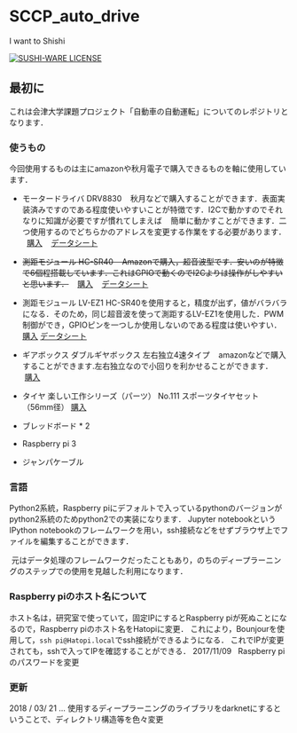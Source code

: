 # SCCP_auto_drive

I want to Shishi 

[![SUSHI-WARE LICENSE](https://img.shields.io/badge/license-SUSHI--WARE%F0%9F%8D%A3-blue.svg)](https://github.com/MakeNowJust/sushi-ware)

## 最初に

これは会津大学課題プロジェクト「自動車の自動運転」についてのレポジトリとなります．

### 使うもの

今回使用するものは主にamazonや秋月電子で購入できるものを軸に使用しています．

- モータードライバ DRV8830 
    秋月などで購入することができます．表面実装済みですのである程度使いやすいことが特徴です．I2Cで動かすのでそれなりに知識が必要ですが慣れてしまえば
    簡単に動かすことができます．二つ使用するのでどちらかのアドレスを変更する作業をする必要があります．
    [購入](http://akizukidenshi.com/catalog/g/gK-06489/)
    [データシート](http://akizukidenshi.com/download/ds/akizuki/AE-MOTOR8830_manual.pdf)
    
 - ~~測距モジュール HC-SR40
    Amazonで購入，超音波型です．安いのが特徴で6個程搭載しています．これはGPIOで動くのでI2Cよりは操作がしやすいと思います．~~
    [購入](http://amzn.asia/jd95G4C)
    [データシート](http://akizukidenshi.com/download/ds/sainsmar/hc-sr04_ultrasonic_module_user_guidejohn_b.pdf)
	
 - 測距モジュール LV-EZ1
 	HC-SR40を使用すると，精度が出ず，値がバラバラになる．そのため，同じ超音波を使って測距するLV-EZ1を使用した．PWM制御ができ，GPIOピンを一つしか使用しないのである程度は使いやすい．
	[購入](https://www.switch-science.com/catalog/139/)
	[データシート](http://maxbotix.com/documents/LV-MaxSonar-EZ_Datasheet.pdf)

 - ギアボックス ダブルギヤボックス 左右独立4速タイプ 
    amazonなどで購入することができます.左右独立なので小回りを利かせることができます．
    [購入](http://amzn.asia/8rwZjWK)
    
 - タイヤ 楽しい工作シリーズ（パーツ） No.111 スポーツタイヤセット （56mm径） [購入](http://www.tamiya.com/japan/products/70111/index.html)
 
 - ブレッドボード * 2
 - Raspberry pi 3
 - ジャンパケーブル
 
### 言語
  Python2系統，Raspberry piにデフォルトで入っているpythonのバージョンがpython2系統のためpython2での実装になります．
  Jupyter notebookというIPython notebookのフレームワークを用い，ssh接続などをせずブラウザ上でファイルを編集することができます．
  
  元はデータ処理のフレームワークだったこともあり，のちのディープラーニングのステップでの使用を見越した利用になります．

### Raspberry piのホスト名について
  ホスト名は，研究室で使っていて，固定IPにするとRaspberry piが死ぬことになるので，Raspberry piのホスト名をHatopiに変更．
  これにより，Bounjourを使用して，`ssh pi@Hatopi.local`でssh接続ができるようになる．
  これでIPが変更されても，sshで入ってIPを確認することができる．
  2017/11/09   Raspberry piのパスワードを変更

### 更新
2018 / 03/ 21 ... 使用するディープラーニングのライブラリをdarknetにするということで、ディレクトリ構造等を色々変更
